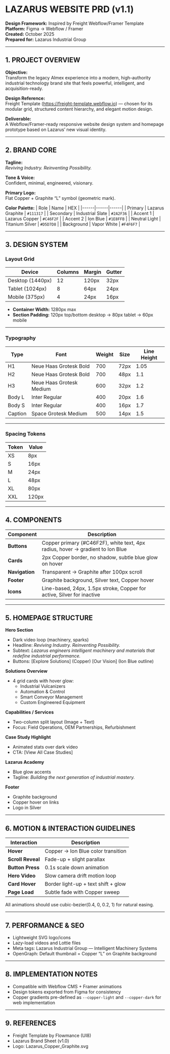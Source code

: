 # LAZARUS WEBSITE PRD (v1.1)
**Design Framework:** Inspired by Freight Webflow/Framer Template  
**Platform:** Figma → Webflow / Framer  
**Created:** October 2025  
**Prepared for:** Lazarus Industrial Group  

---

## 1. PROJECT OVERVIEW

**Objective:**  
Transform the legacy Almex experience into a modern, high-authority industrial technology brand site that feels powerful, intelligent, and acquisition-ready.  

**Design Reference:**  
Freight Template (https://freight-template.webflow.io) — chosen for its modular grid, structured content hierarchy, and elegant motion design.  

**Deliverable:**  
A Webflow/Framer-ready responsive website design system and homepage prototype based on Lazarus’ new visual identity.

---

## 2. BRAND CORE

**Tagline:**  
*Reviving Industry. Reinventing Possibility.*

**Tone & Voice:**  
Confident, minimal, engineered, visionary.

**Primary Logo:**  
Flat Copper + Graphite “L” symbol (geometric mark).  

**Color Palette:**
| Role | Name | HEX |
|------|------|------|
| Primary | Lazarus Graphite | `#111317` |
| Secondary | Industrial Slate | `#2A2F36` |
| Accent 1 | Lazarus Copper | `#C46F2F` |
| Accent 2 | Ion Blue | `#1E8FFB` |
| Neutral Light | Titanium Silver | `#D5D7D8` |
| Background | Vapor White | `#F4F6F7` |

---

## 3. DESIGN SYSTEM

### Layout Grid
| Device | Columns | Margin | Gutter |
|---------|----------|---------|---------|
| Desktop (1440px) | 12 | 120px | 32px |
| Tablet (1024px) | 8 | 64px | 24px |
| Mobile (375px) | 4 | 24px | 16px |

- **Container Width:** 1280px max  
- **Section Padding:** 120px top/bottom desktop → 80px tablet → 60px mobile  

---

### Typography
| Type | Font | Weight | Size | Line Height |
|------|------|---------|------|--------------|
| H1 | Neue Haas Grotesk Bold | 700 | 72px | 1.05 |
| H2 | Neue Haas Grotesk Bold | 700 | 48px | 1.1 |
| H3 | Neue Haas Grotesk Medium | 600 | 32px | 1.2 |
| Body L | Inter Regular | 400 | 20px | 1.6 |
| Body S | Inter Regular | 400 | 16px | 1.7 |
| Caption | Space Grotesk Medium | 500 | 14px | 1.5 |

---

### Spacing Tokens
| Token | Value |
|--------|--------|
| XS | 8px |
| S | 16px |
| M | 24px |
| L | 48px |
| XL | 80px |
| XXL | 120px |

---

## 4. COMPONENTS

| Component | Description |
|------------|--------------|
| **Buttons** | Copper primary (#C46F2F), white text, 4px radius, hover → gradient to Ion Blue |
| **Cards** | 2px Copper border, no shadow, subtle blue glow on hover |
| **Navigation** | Transparent → Graphite after 100px scroll |
| **Footer** | Graphite background, Silver text, Copper hover |
| **Icons** | Line-based, 24px, 1.5px stroke, Copper for active, Silver for inactive |

---

## 5. HOMEPAGE STRUCTURE

**Hero Section**
- Dark video loop (machinery, sparks)
- Headline: *Reviving Industry. Reinventing Possibility.*
- Subtext: *Lazarus engineers intelligent machinery and materials that redefine industrial performance.*
- Buttons: [Explore Solutions] (Copper) [Our Vision] (Ion Blue outline)

**Solutions Overview**
- 4 grid cards with hover glow:
  - Industrial Vulcanizers  
  - Automation & Control  
  - Smart Conveyor Management  
  - Custom Engineered Equipment

**Capabilities / Services**
- Two-column split layout (Image + Text)
- Focus: Field Operations, OEM Partnerships, Refurbishment

**Case Study Highlight**
- Animated stats over dark video
- CTA: [View All Case Studies]

**Lazarus Academy**
- Blue glow accents
- Tagline: *Building the next generation of industrial mastery.*

**Footer**
- Graphite background
- Copper hover on links
- Logo in Silver

---

## 6. MOTION & INTERACTION GUIDELINES

| Interaction | Description |
|--------------|--------------|
| **Hover** | Copper → Ion Blue color transition |
| **Scroll Reveal** | Fade-up + slight parallax |
| **Button Press** | 0.1s scale down animation |
| **Hero Video** | Slow camera drift motion loop |
| **Card Hover** | Border light-up + text shift + glow |
| **Page Load** | Subtle fade with Copper sweep |

All animations should use cubic-bezier(0.4, 0, 0.2, 1) for natural easing.

---

## 7. PERFORMANCE & SEO
- Lightweight SVG logo/icons  
- Lazy-load videos and Lottie files  
- Meta tags: Lazarus Industrial Group — Intelligent Machinery Systems  
- OpenGraph: Default thumbnail = Copper “L” on Graphite background  

---

## 8. IMPLEMENTATION NOTES
- Compatible with Webflow CMS + Framer animations  
- Design tokens exported from Figma for consistency  
- Copper gradients pre-defined as `--copper-light` and `--copper-dark` for web implementation  

---

## 9. REFERENCES
- Freight Template by Flowmance (UI8)
- Lazarus Brand Sheet (v1.0)
- Logo: Lazarus_Copper_Graphite.svg
